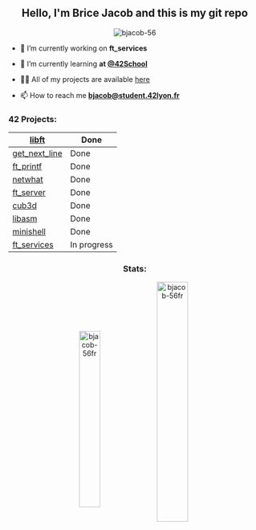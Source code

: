 <h2 align="center">Hello, I'm Brice Jacob and this is my git repo</h2>

<p align="center"> <img src="https://komarev.com/ghpvc/?username=bjacob-56&label=Profile%20views&color=0e75b6&style=flat" alt="bjacob-56" /> </p>

- 🔭 I’m currently working on **ft_services**

- 🌱 I’m currently learning **at [@42School](https://github.com/42School)**

- 👨‍💻 All of my projects are available [here](https://github.com/bjacob-56?tab=repositories)

- 📫 How to reach me **bjacob@student.42lyon.fr**

<h3 align="left">42 Projects:</h3>

| [libft](https://github.com/bjacob-56FR/libft) | Done |
|---------|---------|
| [get_next_line](https://github.com/bjacob-56FR/get_next_line) | Done |
| [ft_printf](https://github.com/bjacob-56FR/ft_printf) | Done |
| [netwhat](https://github.com/bjacob-56FR/netwhat) | Done |
| [ft_server](https://github.com/bjacob-56FR/ft_server) | Done |
| [cub3d](https://github.com/bjacob-56FR/cub3d) | Done |
| [libasm](https://github.com/bjacob-56FR/libasm) | Done |
| [minishell](https://github.com/bjacob-56FR/minishell) | Done |
| [ft_services](https://github.com/bjacob-56FR/ft_services) | In progress |

<h3 align="center">Stats:</h3>
<p align="center"><img align="center" src="https://github-readme-stats.vercel.app/api/top-langs?username=bjacob-56fr&show_icons=true&locale=en&layout=compact" alt="bjacob-56fr" height="30%" width="29%"/>&nbsp;<img align="center" src="https://github-readme-stats.vercel.app/api?username=bjacob-56fr&show_icons=true&locale=en" alt="bjacob-56fr" height="35%" width="35%" /></p>
